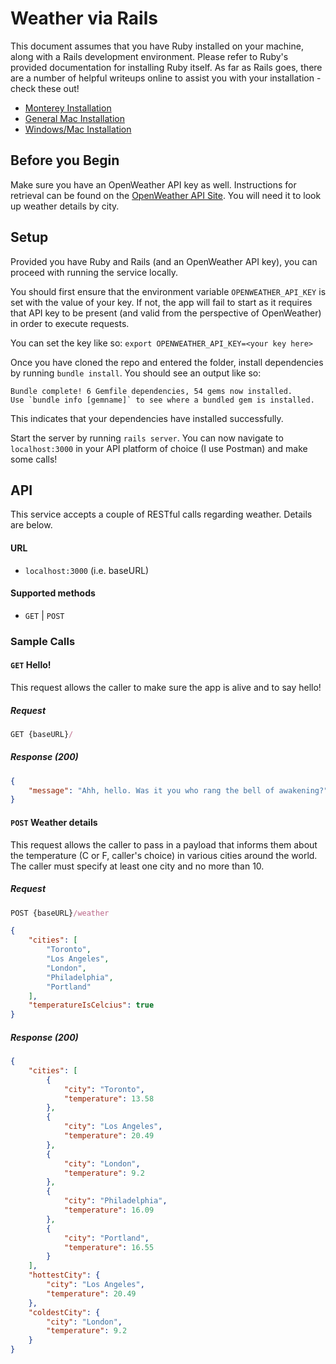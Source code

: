 # Weather via Rails

This document assumes that you have Ruby installed on your machine, along with a Rails development environment. Please refer to Ruby's provided documentation for installing Ruby itself. As far as Rails goes, there are a number of helpful writeups online to assist you with your installation - check these out!
* [Monterey Installation](https://gorails.com/setup/osx/12-monterey)
* [General Mac Installation](https://mac.install.guide/rubyonrails/index.html)
* [Windows/Mac Installation](https://www.tutorialspoint.com/ruby-on-rails/rails-installation.htm)

## Before you Begin
Make sure you have an OpenWeather API key as well. Instructions for retrieval can be found on the [OpenWeather API Site](https://www.tutorialspoint.com/ruby-on-rails/rails-installation.htm). You will need it to look up weather details by city.

## Setup
Provided you have Ruby and Rails (and an OpenWeather API key), you can proceed with running the service locally.

You should first ensure that the environment variable ```OPENWEATHER_API_KEY``` is set with the value of your key. If not, the app will fail to start as it requires that API key to be present (and valid from the perspective of OpenWeather) in order to execute requests.

You can set the key like so:
```export OPENWEATHER_API_KEY=<your key here>```

Once you have cloned the repo and entered the folder, install dependencies by running ```bundle install```. You should see an output like so:
```
Bundle complete! 6 Gemfile dependencies, 54 gems now installed.
Use `bundle info [gemname]` to see where a bundled gem is installed.
```

This indicates that your dependencies have installed successfully.

Start the server by running ```rails server```. You can now navigate to ```localhost:3000``` in your API platform of choice (I use Postman) and make some calls!

## API
This service accepts a couple of RESTful calls regarding weather. Details are below.

#### URL

- ```localhost:3000``` (i.e. baseURL)

#### Supported methods

- `GET` | `POST`

### Sample Calls

#### ```GET``` Hello!
This request allows the caller to make sure the app is alive and to say hello!
##### Request
```js
GET {baseURL}/
```
##### Response (200)
```json
{
    "message": "Ahh, hello. Was it you who rang the bell of awakening?"
}
```

#### ```POST``` Weather details
This request allows the caller to pass in a payload that informs them about the temperature (C or F, caller's choice) in various cities around the world. The caller must specify at least one city and no more than 10.
##### Request
```js
POST {baseURL}/weather
```
```json
{
    "cities": [
        "Toronto",
        "Los Angeles",
        "London",
        "Philadelphia",
        "Portland"
    ],
    "temperatureIsCelcius": true
}
```
##### Response (200)
```json
{
    "cities": [
        {
            "city": "Toronto",
            "temperature": 13.58
        },
        {
            "city": "Los Angeles",
            "temperature": 20.49
        },
        {
            "city": "London",
            "temperature": 9.2
        },
        {
            "city": "Philadelphia",
            "temperature": 16.09
        },
        {
            "city": "Portland",
            "temperature": 16.55
        }
    ],
    "hottestCity": {
        "city": "Los Angeles",
        "temperature": 20.49
    },
    "coldestCity": {
        "city": "London",
        "temperature": 9.2
    }
}
```